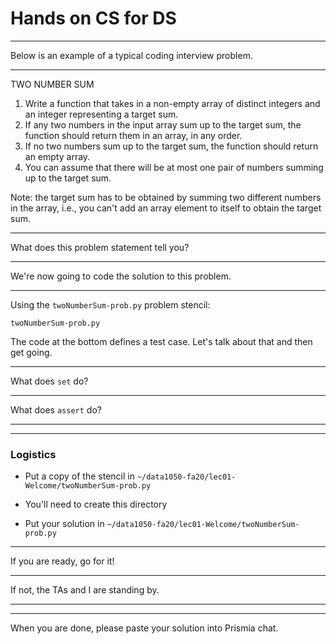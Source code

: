 # Hands on CS for DS
---
Below is an example of a typical coding interview problem.<hr>

TWO NUMBER SUM

1. Write a function that takes in a non-empty array of distinct integers and an integer representing a target sum. 
1. If any two numbers in the input array sum up to the target sum, the function should return them in an array, in any order. 
1. If no two numbers sum up to the target sum, the function should return an empty array.
1. You can assume that there will be at most one pair of numbers summing up to the target sum.

Note: the target sum has to be obtained by summing two
different numbers in the array, i.e., you can't add an array element to itself to obtain the target sum.

---
What does this problem statement tell you?

---
We're now going to code the solution to this problem.

---
Using the `twoNumberSum-prob.py` problem stencil:

`twoNumberSum-prob.py`

The code at the bottom defines a test case.  Let's talk about that and then get going.

---
What does `set` do? <hr>
What does `assert` do? <hr>

___
### Logistics
* Put a copy of the stencil in `~/data1050-fa20/lec01-Welcome/twoNumberSum-prob.py`

* You'll need to create this directory
* Put your solution in `~/data1050-fa20/lec01-Welcome/twoNumberSum-prob.py`

---
If you are ready, go for it! <hr>
If not, the TAs and I are standing by. <hr>

---
When you are done, please paste your solution into Prismia chat.
